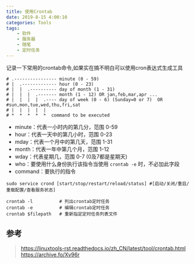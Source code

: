 ```yaml
---
title: 使用Crontab
date: 2019-8-15 4:00:10
categories: Tools
tags:
    - 软件
    - 服务器
    - 随笔
    - 定时任务
---
```


记录一下常用的crontab命令,如果实在搞不明白可以使用cron表达式生成工具

<!--more-->


```
# .---------------- minute (0 - 59) 
# |  .------------- hour (0 - 23)
# |  |  .---------- day of month (1 - 31)
# |  |  |  .------- month (1 - 12) OR jan,feb,mar,apr ... 
# |  |  |  |  .---- day of week (0 - 6) (Sunday=0 or 7)  OR
#sun,mon,tue,wed,thu,fri,sat 
# |  |  |  |  |
# *  *  *  *  *  command to be executed
```

- minute：代表一小时内的第几分，范围 0-59
- hour：代表一天中的第几小时，范围 0-23
- mday：代表一个月中的第几天，范围 1-31
- month：代表一年中第几个月，范围 1-12
- wday：代表星期几，范围 0-7 (0及7都是星期天)
- who：要使用什么身份执行该指令当使用 ``crontab -e`` 时，不必加此字段
- command：要执行的指令

```
sudo service crond [start/stop/restart/reload/status] #[启动/关闭/重启/重载配置/查看服务状态]
```

```
crontab -l          # 列出crontab定时任务
crontab -e          # 编辑crontab定时任务
crontab $filepath   # 重新指定定时任务列表文件
```

## 参考

> https://linuxtools-rst.readthedocs.io/zh_CN/latest/tool/crontab.html https://archive.fo/Xv96r